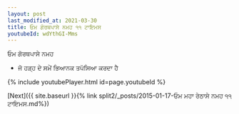 ```yaml
---
layout: post
last_modified_at: 2021-03-30
title: ਓਮ ਗੋਰਥਪਾਸੇ ਨਮਹ ੧੧ ਟਾਇਮਸ
youtubeId: wdYthGI-Mms
---
```

 
 
 ਓਮ ਗੋਰਥਪਾਸੇ ਨਮਹ  
 
 -  ਜੋ ਹੜ੍ਹ ਦੇ ਸਮੇਂ ਭਿਆਨਕ ਤਪੱਸਿਆ ਕਰਦਾ ਹੈ 
 
  
 
  
 
 
 
 
 
 


{% include youtubePlayer.html id=page.youtubeId %}
 
[Next]({{ site.baseurl }}{% link  split2/_posts/2015-01-17-ਓਮ ਮਹਾ ਰੇਠਾਸੇ ਨਮਹ ੧੧ ਟਾਇਮਸ.md%})
 
